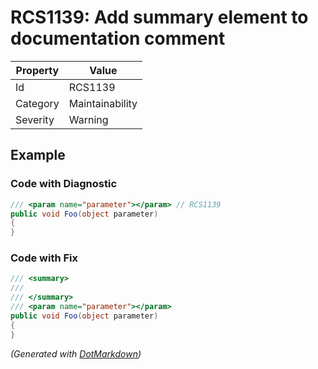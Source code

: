 # RCS1139: Add summary element to documentation comment

| Property | Value           |
| -------- | --------------- |
| Id       | RCS1139         |
| Category | Maintainability |
| Severity | Warning         |

## Example

### Code with Diagnostic

```csharp
/// <param name="parameter"></param> // RCS1139
public void Foo(object parameter)
{
}
```

### Code with Fix

```csharp
/// <summary>
/// 
/// </summary>
/// <param name="parameter"></param>
public void Foo(object parameter)
{
}
```


*\(Generated with [DotMarkdown](http://github.com/JosefPihrt/DotMarkdown)\)*